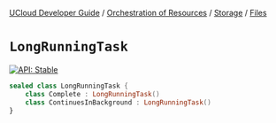 [UCloud Developer Guide](/docs/developer-guide/README.md) / [Orchestration of Resources](/docs/developer-guide/orchestration/README.md) / [Storage](/docs/developer-guide/orchestration/storage/README.md) / [Files](/docs/developer-guide/orchestration/storage/files.md)

# `LongRunningTask`


[![API: Stable](https://img.shields.io/static/v1?label=API&message=Stable&color=green&style=flat-square)](/docs/developer-guide/core/api-conventions.md)



```kotlin
sealed class LongRunningTask {
    class Complete : LongRunningTask()
    class ContinuesInBackground : LongRunningTask()
}
```


